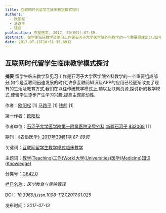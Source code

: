 ```yaml
---
title: 互联网时代留学生临床教学模式探讨
authors:
  - 欧阳松
  - 马路平
  - 钱彪
publication: 农垦医学, 2017, 39(001):87-89.
abstract: 留学生临床教学及见习工作是石河子大学医学院外科教学的一个重要组成部分,如今是互联网迅速发展的时代,许多互联网知识及APP的应用已经逐渐改变了现有的生活及教育方式,我们在以往传统教学模式上,辅以互联网资源,探讨新的教学模式,使留学生逐步产生学习兴趣,提高主观能动性.
date: 2017-07-13T10:51:35.691Z
---
```

## 互联网时代留学生临床教学模式探讨

**摘要** 留学生临床教学及见习工作是石河子大学医学院外科教学的一个重要组成部分,如今是互联网迅速发展的时代,许多互联网知识及APP的应用已经逐渐改变了现有的生活及教育方式,我们在以往传统教学模式上,辅以互联网资源,探讨新的教学模式,使留学生逐步产生学习兴趣,提高主观能动性.

作者：[欧阳松](http://med.wanfangdata.com.cn/Author/General/A003878612) \[1] [马路平](http://med.wanfangdata.com.cn/Author/General/A006976248) \[1] [钱彪](http://med.wanfangdata.com.cn/Author/General/A000128253) \[1]

第一作者：[欧阳松](http://med.wanfangdata.com.cn/Author/General/A003878612)

作者单位：[石河子大学医学院第一附属医院泌尿外科,新疆石河子,832008](http://med.wanfangdata.com.cn/Organization/General/O000000323) \[1]

期刊：[《农垦医学》](http://med.wanfangdata.com.cn/Periodical/nkyx)[2017年39卷1期](http://med.wanfangdata.com.cn/Periodical/Issue?id=nkyx&year=2017&issue=1) *87-89页*

关键词：[互联网](http://med.wanfangdata.com.cn/Paper/Search?q=%e5%85%b3%e9%94%ae%e8%af%8d%3a(%e4%ba%92%e8%81%94%e7%bd%91))[留学生](http://med.wanfangdata.com.cn/Paper/Search?q=%e5%85%b3%e9%94%ae%e8%af%8d%3a(%e7%95%99%e5%ad%a6%e7%94%9f))[教学模式](http://med.wanfangdata.com.cn/Paper/Search?q=%e5%85%b3%e9%94%ae%e8%af%8d%3a(%e6%95%99%e5%ad%a6%e6%a8%a1%e5%bc%8f))[临床教学](http://med.wanfangdata.com.cn/Paper/Search?q=%e5%85%b3%e9%94%ae%e8%af%8d%3a(%e4%b8%b4%e5%ba%8a%e6%95%99%e5%ad%a6))

主题词：[教学(Teaching)](http://med.wanfangdata.com.cn/Paper/Search?q=%e4%b8%ad%e6%96%87%e4%b8%bb%e9%a2%98%e8%af%8d%3a(%e6%95%99%e5%ad%a6(Teaching)))[工作(Work)](http://med.wanfangdata.com.cn/Paper/Search?q=%e4%b8%ad%e6%96%87%e4%b8%bb%e9%a2%98%e8%af%8d%3a(%e5%b7%a5%e4%bd%9c(Work)))[大学(Universities)](http://med.wanfangdata.com.cn/Paper/Search?q=%e4%b8%ad%e6%96%87%e4%b8%bb%e9%a2%98%e8%af%8d%3a(%e5%a4%a7%e5%ad%a6(Universities)))[医学(Medicine)](http://med.wanfangdata.com.cn/Paper/Search?q=%e4%b8%ad%e6%96%87%e4%b8%bb%e9%a2%98%e8%af%8d%3a(%e5%8c%bb%e5%ad%a6(Medicine)))[知识(Knowledge)](http://med.wanfangdata.com.cn/Paper/Search?q=%e4%b8%ad%e6%96%87%e4%b8%bb%e9%a2%98%e8%af%8d%3a(%e7%9f%a5%e8%af%86(Knowledge)))

分类号：[G642.0](http://med.wanfangdata.com.cn/Paper/Search?q=%e4%b8%ad%e5%9b%be%e5%88%86%e7%b1%bb%e5%8f%b7%3a(G642.0))

栏目名称：*医学教育与医院管理*

DOI：*10.3969/j.issn.1008-1127.2017.01.025*

发布时间：*2017-07-13*